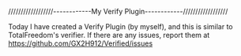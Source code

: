 //////////////////------------My Verify Plugin------------//////////////////


  Today I have created a Verify Plugin (by myself), and this is similar to TotalFreedom's verifier.
  If there are any issues, report them at https://github.com/GX2H912/Verified/issues
  
